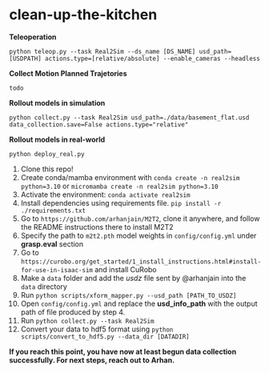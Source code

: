 # clean-up-the-kitchen

**Teleoperation**

`python teleop.py --task Real2Sim --ds_name [DS_NAME] usd_path=[USDPATH] actions.type=[relative/absolute] --enable_cameras --headless`

**Collect Motion Planned Trajetories**

`todo`

**Rollout models in simulation**

`python collect.py --task Real2Sim usd_path=./data/basement_flat.usd data_collection.save=False actions.type="relative"`

**Rollout models in real-world**

`python deploy_real.py`




1. Clone this repo!
2. Create conda/mamba environment with `conda create -n real2sim python=3.10` or `micromamba create -n real2sim python=3.10`
3. Activate the environment: `conda activate real2sim`
4. Install dependencies using requirements file. `pip install -r ./requirements.txt`
5. Go to `https://github.com/arhanjain/M2T2`, clone it anywhere, and follow the README instructions there to install M2T2
6. Specify the path to `m2t2.pth` model weights in `config/config.yml` under **grasp.eval** section
7. Go to `https://curobo.org/get_started/1_install_instructions.html#install-for-use-in-isaac-sim` and install CuRobo
8. Make a `data` folder and add the *usdz* file sent by @arhanjain into the `data` directory
9. Run `python scripts/xform_mapper.py --usd_path [PATH_TO_USDZ]`
10. Open `config/config.yml` and replace the **usd_info_path** with the output path of file produced by step 4.
11. Run `python collect.py --task Real2Sim`
12. Convert your data to hdf5 format using `python scripts/convert_to_hdf5.py --data_dir [DATADIR]`

**If you reach this point, you have now at least begun data collection successfully. For next steps, reach out to Arhan.**


